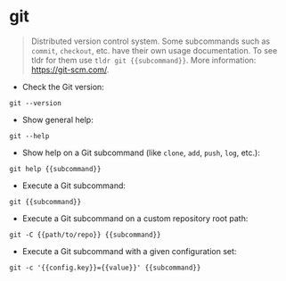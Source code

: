 # git

> Distributed version control system.
> Some subcommands such as `commit`, `checkout`, etc. have their own usage documentation. To see tldr for them use `tldr git {{subcommand}}`.
> More information: <https://git-scm.com/>.

- Check the Git version:

`git --version`

- Show general help:

`git --help`

- Show help on a Git subcommand (like `clone`, `add`, `push`, `log`, etc.):

`git help {{subcommand}}`

- Execute a Git subcommand:

`git {{subcommand}}`

- Execute a Git subcommand on a custom repository root path:

`git -C {{path/to/repo}} {{subcommand}}`

- Execute a Git subcommand with a given configuration set:

`git -c '{{config.key}}={{value}}' {{subcommand}}`
